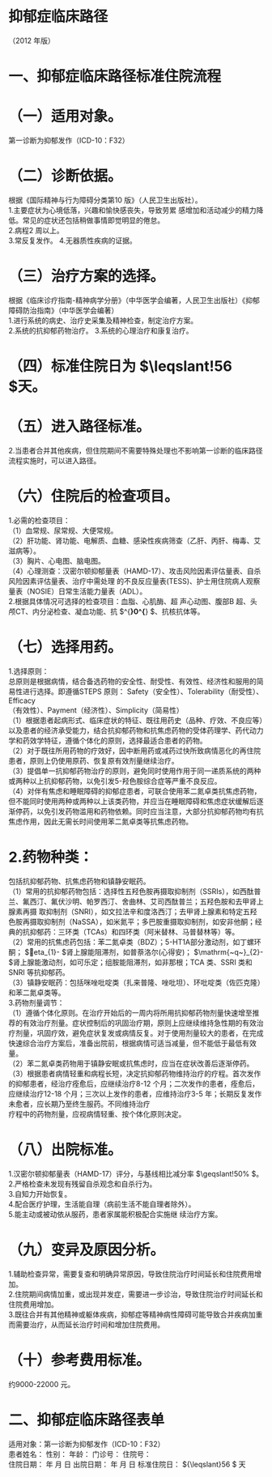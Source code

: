 # 抑郁症临床路径  
（2012 年版）  
# 一、抑郁症临床路径标准住院流程  
# （一）适用对象。  
第一诊断为抑郁发作（ICD-10：F32）  
# （二）诊断依据。  
根据《国际精神与行为障碍分类第10 版》（人民卫生出版社）。  
1.主要症状为心境低落，兴趣和愉快感丧失，导致劳累 感增加和活动减少的精力降低。常见的症状还包括稍做事情即觉明显的倦怠。  
2.病程2 周以上。  
3.常反复发作。 4.无器质性疾病的证据。  
# （三）治疗方案的选择。  
根据《临床诊疗指南-精神病学分册》（中华医学会编著，人民卫生出版社）《抑郁障碍防治指南》（中华医学会编著）  
1.进行系统的病史、治疗史采集及精神检查，制定治疗方案。  
2.系统的抗抑郁药物治疗。  3.系统的心理治疗和康复治疗。  
# （四）标准住院日为 $\leqslant\!56 $天。  
# （五）进入路径标准。  
2.当患者合并其他疾病，但住院期间不需要特殊处理也不影响第一诊断的临床路径流程实施时，可以进入路径。  
# （六）住院后的检查项目。  
1.必需的检查项目：  
（1）血常规、尿常规、大便常规。  
（2）肝功能、肾功能、电解质、血糖、感染性疾病筛查（乙肝、丙肝、梅毒、艾滋病等）。  
（3）胸片、心电图、脑电图。  
（4）心理测查：汉密尔顿抑郁量表（HAMD-17）、攻击风险因素评估量表、自杀风险因素评估量表、治疗中需处理 的不良反应量表(TESS)、护士用住院病人观察量表（NOSIE）日常生活能力量表（ADL）。  
2.根据具体情况可选择的检查项目：血脂、心肌酶、超 声心动图、腹部B 超、头颅CT、内分泌检查、凝血功能、抗 $^{**}0^{**} $、抗核抗体等。  
# （七）选择用药。  
1.选择原则：  
总原则是根据病情，结合备选药物的安全性、耐受性、有效性、经济性和服用的简易性进行选择。即遵循STEPS 原则： Safety（安全性）、Tolerability（耐受性）、Efficacy  
（有效性）、Payment（经济性）、Simplicity（简易性）  
（1）根据患者起病形式、临床症状的特征、既往用药史（品种、疗效、不良应等）以及患者的经济承受能力，结合抗抑郁药物和抗焦虑药物的受体药理学、药代动力学和药效学特征，遵循个体化的原则，选择最适合患者的药物。  
（2）对于既往所用药物的疗效好，因中断用药或减药过快所致病情恶化的再住院患者，原则上仍使用原药、恢复原有效剂量继续治疗。  
（3）提倡单一抗抑郁药物治疗的原则，避免同时使用作用于同一递质系统的两种或两种以上抗抑郁药物，以免引发5-羟色胺综合症等严重不良反应。  
（4）对伴有焦虑和睡眠障碍的抑郁症患者，可联合使用苯二氮卓类抗焦虑药物，但不能同时使用两种或两种以上该类药物，并应当在睡眠障碍和焦虑症状缓解后逐渐停药，以免引发药物滥用和药物依赖。同时应当注意，大部分抗抑郁药物均有抗焦虑作用，因此无需长时间使用苯二氮卓类等抗焦虑药物。  
# 2.药物种类：  
包括抗抑郁药物、抗焦虑药物和镇静安眠药。  
（1）常用的抗抑郁药物包括：选择性五羟色胺再摄取抑制剂（SSRIs），如西酞普兰、氟西汀、氟伏沙明、帕罗西汀、舍曲林、艾司西酞普兰；五羟色胺和去甲肾上腺素再摄 取抑制剂（SNRI），如文拉法辛和度洛西汀；去甲肾上腺素和特定五羟色胺再摄取抑制剂（NaSSA），如米氮平；多巴胺重摄取抑制剂，如安非他酮；经典的抗抑郁药：三环类（TCAs）和四环类（阿米替林、马普替林等）等。  
（2）常用的抗焦虑药包括：苯二氮卓类（BDZ）；5-HT1A部分激动剂，如丁螺环酮； $eta_{1}- $肾上腺能阻滞剂，如普萘洛尔(心得安)； $\mathrm{~q~}_{2}- $肾上腺能激动剂，如可乐定；组胺能阻滞剂，如非那根；TCA 类、SSRI 类和SNRI 等抗抑郁药。  
（3）镇静安眠药：包括咪唑吡啶类（扎来普隆、唑吡坦）、环吡啶类（佐匹克隆）和苯二氮卓类等。  
3.药物剂量调节：  
（1）遵循个体化原则。在治疗开始后的一周内将所用抗抑郁药物剂量快速增至推荐的有效治疗剂量。症状控制后的巩固治疗期，原则上应继续维持急性期的有效治疗剂量，巩固疗效，避免症状复发或病情反复。对于使用剂量较大的患者，在完成快速综合治疗方案后，准备出院前，根据病情可适当减量，但不能低于最低有效量。  
（2）苯二氮卓类药物用于镇静安眠或抗焦虑时，应当在症状改善后逐渐停药。  
（3）根据患者病情轻重和病程长短，决定抗抑郁药物维持治疗的疗程。首次发作的抑郁患者，经治疗痊愈后，应继续治疗8-12 个月；二次发作的患者，痊愈后，应继续治疗12-18 个月；三次以上发作的患者，应维持治疗3-5 年；长期反复发作未愈者，应长期乃至终生服药。不同维持治疗  
疗程中的药物剂量，应视病情轻重、按个体化原则决定。  
# （八）出院标准。  
1.汉密尔顿抑郁量表（HAMD-17）评分，与基线相比减分率 $\geqslant\!50\% $。  
2.严格检查未发现有残留自杀观念和自杀行为。  
3.自知力开始恢复。  
4.配合医疗护理，生活能自理（病前生活不能自理者除外）。  
5.能主动或被动依从服药，患者家属能积极配合实施继 续治疗方案。  
# （九）变异及原因分析。  
1.辅助检查异常，需要复查和明确异常原因，导致住院治疗时间延长和住院费用增加。  
2.住院期间病情加重，或出现并发症，需要进一步诊治，导致住院治疗时间延长和住院费用增加。  
3.既往合并有其他精神或躯体疾病，抑郁症等精神病性障碍可能导致合并疾病加重而需要治疗，从而延长治疗时间和增加住院费用。  
# （十）参考费用标准。  
约9000-22000 元。  
# 二、抑郁症临床路径表单  
适用对象：第一诊断为抑郁发作（ICD-10：F32）  
患者姓名：         性别：     年龄：    门诊号：      住院号：  
住院日期：  年  月  日    出院日期：  年  月  日       标准住院日： ${\leqslant}56 $ 天  

